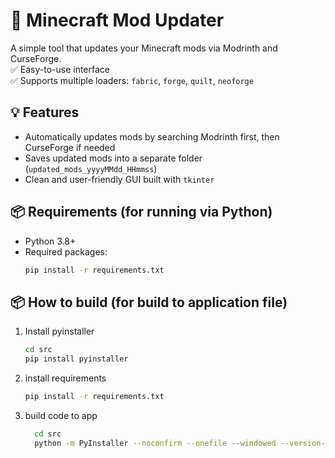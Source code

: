 # 🧰 Minecraft Mod Updater

A simple tool that updates your Minecraft mods via Modrinth and CurseForge.  
✅ Easy-to-use interface  
✅ Supports multiple loaders: `fabric`, `forge`, `quilt`, `neoforge`  

## 💡 Features

- Automatically updates mods by searching Modrinth first, then CurseForge if needed
- Saves updated mods into a separate folder (`updated_mods_yyyyMMdd_HHmmss`)
- Clean and user-friendly GUI built with `tkinter`

## 📦 Requirements (for running via Python)

- Python 3.8+
- Required packages:
  ```bash
  pip install -r requirements.txt

## 📦 How to build (for build to application file)
1. Install pyinstaller
    ```bash
    cd src
    pip install pyinstaller
    ```
3. install requirements
   ```bash
   pip install -r requirements.txt
   ```
2. build code to app
    ```bash
      cd src
      python -m PyInstaller --noconfirm --onefile --windowed --version-file=file_info.version --icon=icon.ico tool-update-mod-minecraft.py
    ```
